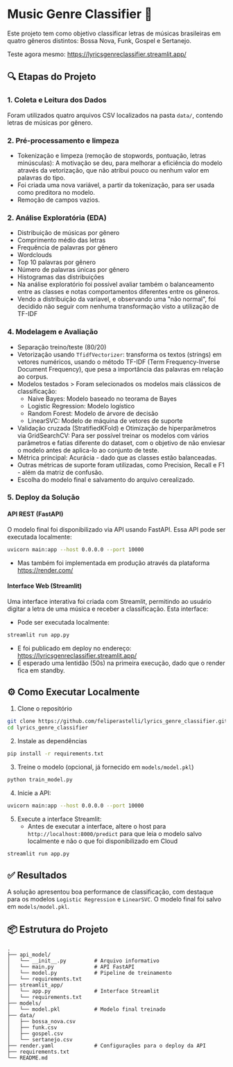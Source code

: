 # Music Genre Classifier 🎵

Este projeto tem como objetivo classificar letras de músicas brasileiras em quatro gêneros distintos: Bossa Nova, Funk, Gospel e Sertanejo.

Teste agora mesmo: https://lyricsgenreclassifier.streamlit.app/

## 🔍 Etapas do Projeto

### 1. Coleta e Leitura dos Dados
Foram utilizados quatro arquivos CSV localizados na pasta `data/`, contendo letras de músicas por gênero.

### 2. Pré-processamento e limpeza
- Tokenização e limpeza (remoção de stopwords, pontuação, letras minúsculas): A motivação se deu, para melhorar a eficiência do modelo através da vetorização, que não atribui pouco ou nenhum valor em palavras do tipo.
- Foi criada uma nova variável, a partir da tokenização, para ser usada como preditora no modelo.
- Remoção de campos vazios.

### 2. Análise Exploratória (EDA)
- Distribuição de músicas por gênero
- Comprimento médio das letras
- Frequência de palavras por gênero
- Wordclouds
- Top 10 palavras por gênero
- Número de palavras únicas por gênero
- Histogramas das distribuições
- Na análise exploratório foi possível avaliar também o balanceamento entre as classes e notas comportamentos diferentes entre os gêneros.
- Vendo a distribuição da varíavel, e observando uma "não normal", foi decidido não seguir com nenhuma transformação visto a utilização de TF-IDF

### 4. Modelagem e Avaliação
- Separação treino/teste (80/20)
- Vetorização usando `TfidfVectorizer`: transforma os textos (strings) em vetores numéricos, usando o método TF-IDF (Term Frequency-Inverse Document Frequency), que pesa a importância das palavras em relação ao corpus.
- Modelos testados > Foram selecionados os modelos mais clássicos de classificação:
  - Naive Bayes: Modelo baseado no teorama de Bayes
  - Logistic Regression: Modelo logístico
  - Random Forest: Modelo de árvore de decisão
  - LinearSVC: Modelo de máquina de vetores de suporte
- Validação cruzada (StratifiedKFold) e Otimização de hiperparâmetros via GridSearchCV: Para ser possível treinar os modelos com vários parâmetros e fatias diferente do dataset, com o objetivo de não enviesar o modelo antes de aplica-lo ao conjunto de teste.
- Métrica principal: Acurácia - dado que as classes estão balanceadas.
- Outras métricas de suporte foram utilizadas, como Precision, Recall e F1 - além da matriz de confusão.
- Escolha do modelo final e salvamento do arquivo cerealizado.

### 5. Deploy da Solução

#### API REST (FastAPI)
O modelo final foi disponibilizado via API usando FastAPI. Essa API pode ser executada localmente:

```bash
uvicorn main:app --host 0.0.0.0 --port 10000
```

- Mas também foi implementada em produção através da plataforma https://render.com/

#### Interface Web (Streamlit)
Uma interface interativa foi criada com Streamlit, permitindo ao usuário digitar a letra de uma música e receber a classificação. Esta interface:
- Pode ser executada localmente:
```bash
streamlit run app.py
```
- E foi publicado em deploy no endereço: https://lyricsgenreclassifier.streamlit.app/
- É esperado uma lentidão (50s) na primeira execução, dado que o render fica em standby.

## ⚙️ Como Executar Localmente

1. Clone o repositório
```bash
git clone https://github.com/feliperastelli/lyrics_genre_classifier.git
cd lyrics_genre_classifier
```

2. Instale as dependências
```bash
pip install -r requirements.txt
```

3. Treine o modelo (opcional, já fornecido em `models/model.pkl`)
```bash
python train_model.py
```

4. Inicie a API:
```bash
uvicorn main:app --host 0.0.0.0 --port 10000
```

5. Execute a interface Streamlit:
   - Antes de executar a interface, altere o host para `http://localhost:8000/predict` para que leia o modelo salvo localmente e não o que foi disponibilizado em Cloud
```bash
streamlit run app.py
```

## ✅ Resultados
A solução apresentou boa performance de classificação, com destaque para os modelos `Logistic Regression` e `LinearSVC`. O modelo final foi salvo em `models/model.pkl`.

## 📦 Estrutura do Projeto
```
.
├── api_model/
│   └── __init__.py         # Arquivo informativo
│   └── main.py             # API FastAPI
│   └── model.py            # Pipeline de treinamento
│   └── requirements.txt      
├── streamlit_app/
│   └── app.py              # Interface Streamlit
│   └── requirements.txt    
├── models/
│   └── model.pkl           # Modelo final treinado
├── data/
│   ├── bossa_nova.csv
│   ├── funk.csv
│   ├── gospel.csv
│   └── sertanejo.csv
├── render.yaml             # Configurações para o deploy da API
├── requirements.txt
└── README.md
```
